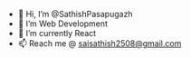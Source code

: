 - 👋 Hi, I’m @SathishPasapugazh
- 👀 I’m Web Development
- 🌱 I’m currently React
- 📫 Reach me @ saisathish2508@gmail.com

<!---
SathishPasapugazh/SathishPasapugazh is a ✨ special ✨ repository because its `README.md` (this file) appears on your GitHub profile.
You can click the Preview link to take a look at your changes.
--->
